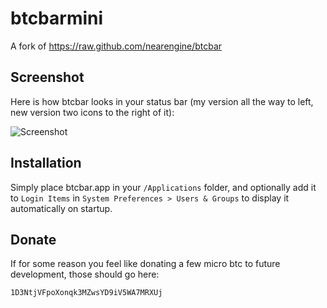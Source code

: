 
btcbarmini
======

A fork of https://raw.github.com/nearengine/btcbar

## Screenshot

Here is how btcbar looks in your status bar (my version all the way to left, new version two icons to the right of it):

![Screenshot](https://photos-4.dropbox.com/t/2/AADlRxESldutnS_ADWKsKPqdCnyf5ot7WrCHwtFAxU4XPw/12/5800463/png/32x32/3/1465617600/0/2/Screenshot%202016-06-08%2017.06.05.png/EKuaqwQYz4cLIAIoAg/azHbq9nEWLMEdmz2fexBOOyp-LtqV2S9cvFPm1SEfAU?size_mode=3&size=2048x1536)

## Installation

Simply place btcbar.app in your `/Applications` folder, and optionally add it to `Login Items` in `System Preferences > Users & Groups` to display it automatically on startup.

## Donate

If for some reason you feel like donating a few micro btc to future development, those should go here:

`1D3NtjVFpoXonqk3MZwsYD9iV5WA7MRXUj`
